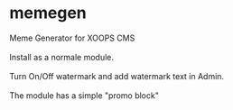 # memegen
Meme Generator for XOOPS CMS <br><br>
Install as a normale module.<br><br>
Turn On/Off watermark and add watermark text in Admin.
<br><br>
The module has a simple "promo block"
